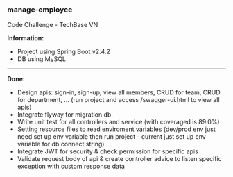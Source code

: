 ### manage-employee
Code Challenge - TechBase VN
<p>
  <b>Information:</b>
  <ul>
    <li>Project using Spring Boot v2.4.2</li>
    <li>DB using MySQL</li>
  </ul>
</p>
<hr/>
<p>
  <b>Done:</b>
  <ul>
    <li>Design apis: sign-in, sign-up, view all members, CRUD for team, CRUD for department, ... (run project and access /swagger-ui.html to view all apis)</li>
    <li>Integrate flyway for migration db</li>
    <li>Write unit test for all controllers and service (with coveraged is 89.0%)</li>
    <li>Setting resource files to read enviroment variables (dev/prod env just need set up env variable then run project - current just set up env variable for db connect string)</li>
    <li>Integrate JWT for security & check permission for specific apis</li>
    <li>Validate request body of api & create controller advice to listen specific exception with custom response data</li>
  </ul>
</p>
